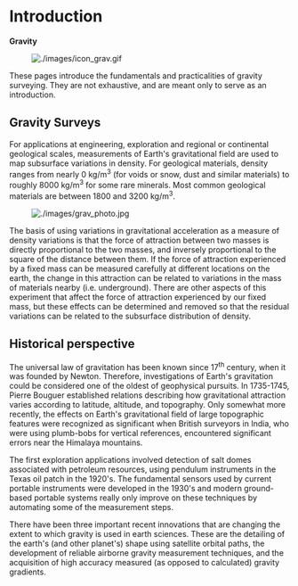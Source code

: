 # Introduction

<div class="sidebar">

**Gravity**

<figure class="align-center">
<img src="./images/icon_grav.gif" alt="./images/icon_grav.gif" />
</figure>

</div>

These pages introduce the fundamentals and practicalities of gravity
surveying. They are not exhaustive, and are meant only to serve as an
introduction.

## Gravity Surveys

For applications at engineering, exploration and regional or continental
geological scales, measurements of Earth's gravitational field are used
to map subsurface variations in density. For geological materials,
density ranges from nearly 0 kg/m<sup>3</sup> (for voids or snow, dust
and similar materials) to roughly 8000 kg/m<sup>3</sup> for some rare
minerals. Most common geological materials are between 1800 and 3200
kg/m<sup>3</sup>.

<figure class="align-right">
<img src="./images/grav_photo.jpg" alt="./images/grav_photo.jpg" />
</figure>

The basis of using variations in gravitational acceleration as a measure
of density variations is that the force of attraction between two masses
is directly proportional to the two masses, and inversely proportional
to the square of the distance between them. If the force of attraction
experienced by a fixed mass can be measured carefully at different
locations on the earth, the change in this attraction can be related to
variations in the mass of materials nearby (i.e. underground). There are
other aspects of this experiment that affect the force of attraction
experienced by our fixed mass, but these effects can be determined and
removed so that the residual variations can be related to the subsurface
distribution of density.

## Historical perspective

The universal law of gravitation has been known since 17<sup>th</sup>
century, when it was founded by Newton. Therefore, investigations of
Earth's gravitation could be considered one of the oldest of geophysical
pursuits. In 1735-1745, Pierre Bouguer established relations describing
how gravitational attraction varies according to latitude, altitude, and
topography. Only somewhat more recently, the effects on Earth's
gravitational field of large topographic features were recognized as
significant when British surveyors in India, who were using plumb-bobs
for vertical references, encountered significant errors near the
Himalaya mountains.

The first exploration applications involved detection of salt domes
associated with petroleum resources, using pendulum instruments in the
Texas oil patch in the 1920's. The fundamental sensors used by current
portable instruments were developed in the 1930's and modern
ground-based portable systems really only improve on these techniques by
automating some of the measurement steps.

There have been three important recent innovations that are changing the
extent to which gravity is used in earth sciences. These are the
detailing of the earth's (and other planet's) shape using satellite
orbital paths, the development of reliable airborne gravity measurement
techniques, and the acquisition of high accuracy measured (as opposed to
calculated) gravity gradients.
